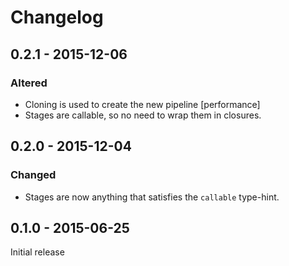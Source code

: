 # Changelog

## 0.2.1 - 2015-12-06

### Altered

* Cloning is used to create the new pipeline [performance]
* Stages are callable, so no need to wrap them in closures.

## 0.2.0 - 2015-12-04

### Changed

* Stages are now anything that satisfies the `callable` type-hint.

## 0.1.0 - 2015-06-25

Initial release
